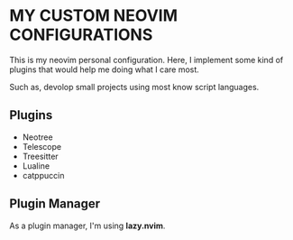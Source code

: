 # MY CUSTOM NEOVIM CONFIGURATIONS

This is my neovim personal configuration.
Here, I implement some kind of plugins that would help me doing what I care most.

Such as, devolop small projects using most know script languages.

## Plugins

- Neotree
- Telescope
- Treesitter
- Lualine
- catppuccin


## Plugin Manager

As a plugin manager, I'm using **lazy.nvim**.
